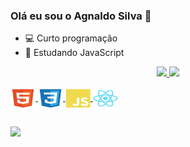 ### Olá eu sou o Agnaldo Silva 👋

- 💻 Curto programação
- 🌱 Estudando JavaScript

<div align="center">
  <a href="https://github.com/silvaagnaldo">
  <img height="140em" src="https://github-readme-stats.vercel.app/api?username=agnaldosilva&show_icons=true&theme=dark&include_all_commits=true&count_private=true"/>
  <img height="140em" src="https://github-readme-stats.vercel.app/api/top-langs/?username=silvaagnaldo&layout=compact&langs_count=7&theme=dark"/>
</div>
  
<div style="display: inline_block"><br>
    <img align="center" alt="Agnaldo-HTML" height="30" width="40" src="https://raw.githubusercontent.com/devicons/devicon/master/icons/html5/html5-original.svg">
 <img align="center" alt="Agnaldo-CSS" height="30" width="40" src="https://raw.githubusercontent.com/devicons/devicon/master/icons/css3/css3-original.svg">
  <img align="center" alt="Agnaldo-Js" height="30" width="40" src="https://raw.githubusercontent.com/devicons/devicon/master/icons/javascript/javascript-plain.svg">
  <img align="center" alt="Agnaldo-React" height="30" width="40" src="https://raw.githubusercontent.com/devicons/devicon/master/icons/react/react-original.svg">
  </div>
  
  ##
<div>
  <a href="https://www.linkedin.com/in/agnaldo-dos-santos-da-silva-307a31204/" target="_blank"><img src="https://img.shields.io/badge/-LinkedIn-%230077B5?style=for-the-badge&logo=linkedin&logoColor=white" target="_blank"></a>
<div>
